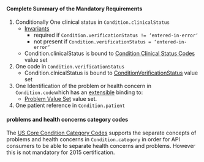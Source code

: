 #### Complete Summary of the Mandatory Requirements

1.  Conditionally One clinical status in `Condition.clinicalStatus`
    -   [Invariants]
        -   required if `Condition.verificationStatus != ‘entered-in-error‘`
        -   not present if `Condition.verificationStatus = ‘entered-in-error‘`
    -   Condition.clinicalStatus is bound to [Condition Clinical Status Codes] value set
1.  One code in `Condition.verificationStatus`
    -   Condition.clnicalStatus is bound to [ConditionVerificationStatus] value set
1.  One Identification of the problem or health concern in `Condition.code`which has an [extensible](http://build.fhir.org/terminologies.html#extensible) binding to:
    -   [Problem Value Set] value set.
1.  One patient reference in `Condition.patient`



#### problems and health concerns category codes

The [US Core Condition Category Codes] supports the separate concepts of problems and health concerns in `Condition.category` in order for API consumers to be able to separate health concerns and problems. However this is not mandatory for 2015 certification.

  [extensible]: http://build.fhir.org/terminologies.html#extensible
  [Problem Value Set]: valueset-us-core-problem.html
  [Invariants]: http://build.fhir.org/conformance-rules.html#constraints
  [Condition Clinical Status Codes]: http://build.fhir.org/valueset-condition-clinical.html
  [ConditionVerificationStatus]: http://build.fhir.org/valueset-condition-ver-status.html
  [US Core Condition Profile]: structuredefinition-us-core-condition.html
 [US Core Condition Category Codes]: valueset-us-core-condition-category.html
